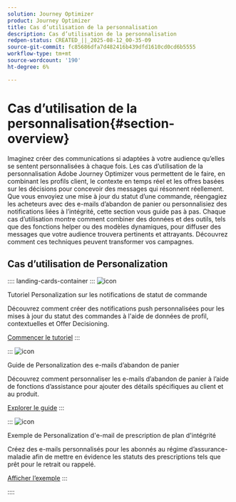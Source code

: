 ```yaml
---
solution: Journey Optimizer
product: Journey Optimizer
title: Cas d’utilisation de la personnalisation
description: Cas d’utilisation de la personnalisation
redpen-status: CREATED_||_2025-08-12_00-35-09
source-git-commit: fc85686dfa7d482416b439dfd1610cd0cd6b5555
workflow-type: tm+mt
source-wordcount: '190'
ht-degree: 6%

---
```



# Cas d’utilisation de la personnalisation{#section-overview}

Imaginez créer des communications si adaptées à votre audience qu’elles se sentent personnalisées à chaque fois. Les cas d’utilisation de la personnalisation Adobe Journey Optimizer vous permettent de le faire, en combinant les profils client, le contexte en temps réel et les offres basées sur les décisions pour concevoir des messages qui résonnent réellement. Que vous envoyiez une mise à jour du statut d’une commande, réengagiez les acheteurs avec des e-mails d’abandon de panier ou personnalisiez des notifications liées à l’intégrité, cette section vous guide pas à pas. Chaque cas d’utilisation montre comment combiner des données et des outils, tels que des fonctions helper ou des modèles dynamiques, pour diffuser des messages que votre audience trouvera pertinents et attrayants. Découvrez comment ces techniques peuvent transformer vos campagnes.

## Cas d’utilisation de Personalization

:::: landing-cards-container
:::
![icon](https://cdn.experienceleague.adobe.com/icons/circle-play.svg)

Tutoriel Personalization sur les notifications de statut de commande

Découvrez comment créer des notifications push personnalisées pour les mises à jour du statut des commandes à l&#39;aide de données de profil, contextuelles et Offer Decisioning.

[Commencer le tutoriel](../using/personalization/personalization-use-case.md)
:::

:::
![icon](https://cdn.experienceleague.adobe.com/icons/bullseye.svg)

Guide de Personalization des e-mails d’abandon de panier

Découvrez comment personnaliser les e-mails d’abandon de panier à l’aide de fonctions d’assistance pour ajouter des détails spécifiques au client et au produit.

[Explorer le guide](../using/personalization/personalization-use-case-helper-functions.md)
:::

:::
![icon](https://cdn.experienceleague.adobe.com/icons/bullseye.svg)

Exemple de Personalization d&#39;e-mail de prescription de plan d&#39;intégrité

Créez des e-mails personnalisés pour les abonnés au régime d’assurance-maladie afin de mettre en évidence les statuts des prescriptions tels que prêt pour le retrait ou rappelé.

[Afficher l’exemple](../using/personalization/perso-uc-plan-prescriptions.md)
:::

::::
